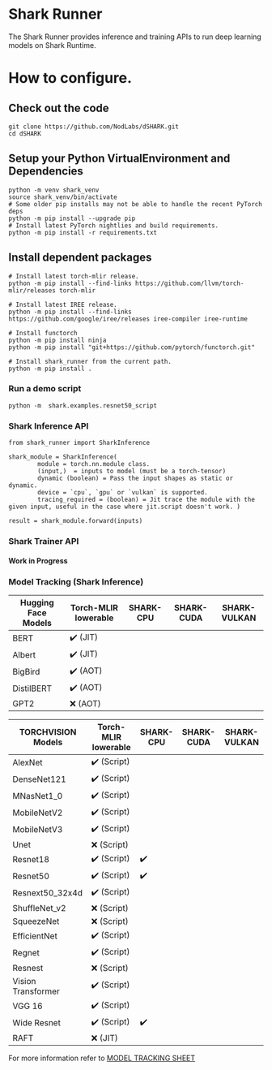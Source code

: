 # Shark Runner

The Shark Runner provides inference and training APIs to run deep learning models on Shark Runtime.

# How to configure.

## Check out the code

```shell
git clone https://github.com/NodLabs/dSHARK.git 
cd dSHARK
```

## Setup your Python VirtualEnvironment and Dependencies
```shell
python -m venv shark_venv
source shark_venv/bin/activate
# Some older pip installs may not be able to handle the recent PyTorch deps
python -m pip install --upgrade pip
# Install latest PyTorch nightlies and build requirements.
python -m pip install -r requirements.txt
```

## Install dependent packages
```shell
# Install latest torch-mlir release.
python -m pip install --find-links https://github.com/llvm/torch-mlir/releases torch-mlir

# Install latest IREE release.
python -m pip install --find-links https://github.com/google/iree/releases iree-compiler iree-runtime

# Install functorch 
python -m pip install ninja
python -m pip install "git+https://github.com/pytorch/functorch.git"

# Install shark_runner from the current path.
python -m pip install .
```


### Run a demo script
```shell
python -m  shark.examples.resnet50_script
```

### Shark Inference API

```
from shark_runner import SharkInference

shark_module = SharkInference(
        module = torch.nn.module class.
        (input,)  = inputs to model (must be a torch-tensor)
        dynamic (boolean) = Pass the input shapes as static or dynamic.
        device = `cpu`, `gpu` or `vulkan` is supported.
        tracing_required = (boolean) = Jit trace the module with the given input, useful in the case where jit.script doesn't work. )

result = shark_module.forward(inputs)
```

### Shark Trainer API

#### Work in Progress


### Model Tracking (Shark Inference)

| Hugging Face Models | Torch-MLIR lowerable | SHARK-CPU | SHARK-CUDA | SHARK-VULKAN |
|---------------------|----------------------|----------|----------|-------------|
| BERT                | :heavy_check_mark: (JIT)          |          |          |             |
| Albert              | :heavy_check_mark: (JIT)            |          |          |             |
| BigBird             | :heavy_check_mark: (AOT)            |          |          |             |
| DistilBERT          | :heavy_check_mark: (AOT)            |          |          |             |
| GPT2                | :x: (AOT)            |          |          |             |


| TORCHVISION Models | Torch-MLIR lowerable | SHARK-CPU | SHARK-CUDA | SHARK-VULKAN |
|--------------------|----------------------|----------|----------|-------------|
| AlexNet            | :heavy_check_mark: (Script)         |          |          |             |
| DenseNet121        | :heavy_check_mark: (Script)         |          |          |             |
| MNasNet1_0         | :heavy_check_mark: (Script)         |          |          |             |
| MobileNetV2        | :heavy_check_mark: (Script)         |          |          |             |
| MobileNetV3        | :heavy_check_mark: (Script)         |          |          |             |
| Unet               | :x: (Script)         |          |          |             |
| Resnet18           | :heavy_check_mark: (Script)         | :heavy_check_mark:         |          |             |
| Resnet50           | :heavy_check_mark: (Script)         | :heavy_check_mark:         |          |             |
| Resnext50_32x4d    | :heavy_check_mark: (Script)         |          |          |             |
| ShuffleNet_v2      | :x: (Script)         |          |          |             |
| SqueezeNet         | :x: (Script)         |          |          |             |
| EfficientNet       | :heavy_check_mark: (Script)         |          |          |             |
| Regnet             | :heavy_check_mark: (Script)         |          |          |             |
| Resnest            | :x: (Script)         |          |          |             |
| Vision Transformer | :heavy_check_mark: (Script)         |          |          |             |
| VGG 16             | :heavy_check_mark: (Script)         |          |          |             |
| Wide Resnet        | :heavy_check_mark: (Script)         | :heavy_check_mark:         |          |             |
| RAFT               | :x: (JIT)            |          |          |             |

For more information refer to [MODEL TRACKING SHEET](https://docs.google.com/spreadsheets/d/15PcjKeHZIrB5LfDyuw7DGEEE8XnQEX2aX8lm8qbxV8A/edit#gid=0)
